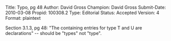 Title:       Typo, pg 48
Author:      David Gross
Champion:    David Gross
Submit-Date: 2010-03-08
Propid:      100308.2
Type:        Editorial
Status:      Accepted
Version:     4
Format:      plaintext

Section 3.1.3, pg 48:
"The containing entries for type T and U are declarations" -- should be "types" not "type".
